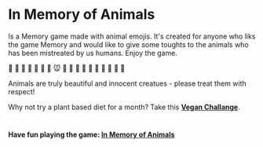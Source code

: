 # In Memory of Animals
Is a Memory game made with animal emojis. It's created for anyone who liks the game Memory and would like to give some toughts to the animals who has been mistreated by us humans.
Enjoy the game.

🐝 🐛 🦋 🐷 🐥 🐢 🐬 🐭 🦁 🦊 🐠 🦔 🐶 🐗 🐙 🐑 🐴 🐼

Animals are truly beautiful and innocent creatues - please treat them with respect!

Why not try a plant based diet for a month? Take this **[Vegan Challange](http://challenge22.com)**.

#
**Have fun playing the game: [In Memory of Animals](https://tsourdox.github.io/memory-animals/)**

